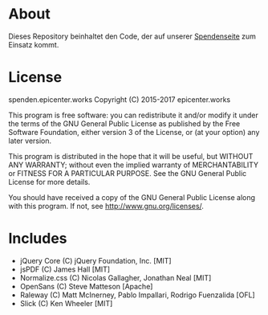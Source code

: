 # About
Dieses Repository beinhaltet den Code, der auf unserer [Spendenseite](https://spenden.epicenter.works/) zum Einsatz kommt.

# License
spenden.epicenter.works
Copyright (C) 2015-2017 epicenter.works

This program is free software: you can redistribute it and/or modify
it under the terms of the GNU General Public License as published by
the Free Software Foundation, either version 3 of the License, or
(at your option) any later version.

This program is distributed in the hope that it will be useful,
but WITHOUT ANY WARRANTY; without even the implied warranty of
MERCHANTABILITY or FITNESS FOR A PARTICULAR PURPOSE.  See the
GNU General Public License for more details.

You should have received a copy of the GNU General Public License
along with this program.  If not, see <http://www.gnu.org/licenses/>.

# Includes
- jQuery Core (C) jQuery Foundation, Inc. [MIT]
- jsPDF (C) James Hall [MIT]
- Normalize.css (C) Nicolas Gallagher, Jonathan Neal [MIT]
- OpenSans (C) Steve Matteson [Apache]
- Raleway (C) Matt McInerney, Pablo Impallari, Rodrigo Fuenzalida [OFL]
- Slick (C) Ken Wheeler [MIT]
